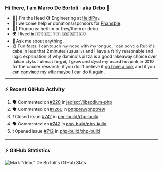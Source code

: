 ### Hi there, I am Marco De Bortoli - aka Debo 👋

- 🧑‍💻 I'm the Head Of Engineering at [HeidiPay][heidi-pay].
- 🙏 I welcome help or donations/sponsors for [Phansible][phansible].
- 🏳️‍🌈 Pronouns: he/him or they/them or debo.
- 🌍 I lived in 🇮🇹 🇩🇪 🇫🇮 🇬🇧 🇬🇮 🇦🇺
- 💬 Ask me about anything.
- 😄 Fun facts: I can touch my nose with my tongue, I can solve a Rubik's cube in less that 2 minutes (usually) and I have a fairly reasonable and logic explanation of why domino's pizza is a good takeaway choice over Italian style. I almost forgot, I grew and dyed my beard hot pink in 2019 for the cancer research; if you don't believe it [go have a look][make-it-pink] and if you can convince my wife maybe I can do it again.

---

### ⚡ Recent GitHub Activity

<!--START_SECTION:activity-->
1. 🗣 Commented on [#220](https://github.com/jedisct1/libsodium-php/issues/220) in [jedisct1/libsodium-php](https://github.com/jedisct1/libsodium-php)
2. 🗣 Commented on [#1260](https://github.com/phpbrew/phpbrew/issues/1260) in [phpbrew/phpbrew](https://github.com/phpbrew/phpbrew)
3. ❗️ Closed issue [#742](https://github.com/php-build/php-build/issues/742) in [php-build/php-build](https://github.com/php-build/php-build)
4. 🗣 Commented on [#742](https://github.com/php-build/php-build/issues/742) in [php-build/php-build](https://github.com/php-build/php-build)
5. ❗️ Opened issue [#742](https://github.com/php-build/php-build/issues/742) in [php-build/php-build](https://github.com/php-build/php-build)
<!--END_SECTION:activity-->

---
### ⚡ GitHub Statistics

![Mark "debo" De Bortoli's GitHub Stats](https://github-readme-stats.vercel.app/api?username=debo&show_icons=true&theme=github_dark&count_private=true&include_all_commits=true)

<!--
**debo/debo** is a ✨ _special_ ✨ repository because its `README.md` (this file) appears on your GitHub profile.

Here are some ideas to get you started:

- 🔭 I’m currently working on ...
- 🌱 I’m currently learning ...
- 👯 I’m looking to collaborate on ...
- 🤔 I’m looking for help with ...
- 💬 Ask me about ...
- 📫 How to reach me: ...
- 😄 Pronouns: ...
- ⚡ Fun fact: ...
-->

[heidi-pay]: https://www.heidipay.com
[phansible]: https://phansible.com
[make-it-pink]: https://fundraise.cancerresearchuk.org/page/makeitpink
[linkedin]: https://www.linkedin.com/in/markdebortoli/
